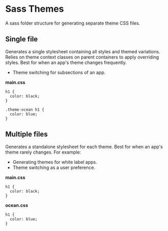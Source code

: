 # Sass Themes

A sass folder structure for generating separate theme CSS files.

## Single file

Generates a single stylesheet containing all styles and themed variations. Relies on theme context classes on parent containers to apply overriding styles. Best for when an app's theme changes frequently.

- Theme switching for subsections of an app.

**main.css**
```
h1 {
  color: black;
}

.theme-ocean h1 {
  color: blue;
}
```

## Multiple files

Generates a standalone stylesheet for each theme. Best for when an app's theme rarely changes. For example:

- Generating themes for white label apps.
- Theme switching as a user preference.

**main.css**
```
h1 {
  color: black;
}
```

**ocean.css**
```
h1 {
  color: blue;
}
```
